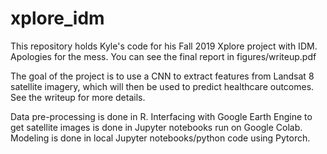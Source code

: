 # xplore_idm

This repository holds Kyle's code for his Fall 2019 Xplore project with IDM. Apologies for the mess.
You can see the final report in figures/writeup.pdf

The goal of the project is to use a CNN to extract features from Landsat 8 satellite imagery, which will then be used to predict healthcare outcomes. See the writeup for more details.

Data pre-processing is done in R.
Interfacing with Google Earth Engine to get satellite images is done in Jupyter notebooks run on Google Colab.
Modeling is done in local Jupyter notebooks/python code using Pytorch.

